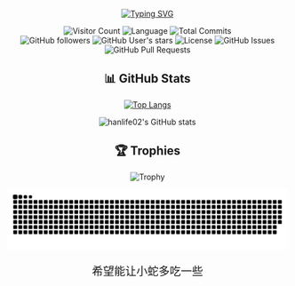 <div align="center">
  
[![Typing SVG](https://readme-typing-svg.demolab.com?font=Dancing+Script&size=24&duration=4000&pause=10&color=FF0000&center=true&vCenter=true&multiline=true&width=450&height=80&lines=Hi+%20+there%2C+I'm+%20+Ethan.;A+%20+student+%20+from+%20+PKU-COE&repeat=false)](https://git.io/typing-svg)

![Visitor Count](https://visitor-badge.laobi.icu/badge?page_id=hanlife02.hanlife02) 
![Language](https://img.shields.io/github/languages/top/hanlife02/hanlife02)
![Total Commits](https://img.shields.io/github/commit-activity/m/hanlife02/hanlife02)<br>
![GitHub followers](https://img.shields.io/github/followers/hanlife02?style=social) 
![GitHub User's stars](https://img.shields.io/github/stars/hanlife02?affiliations=OWNER%2CCOLLABORATOR&style=social) 
![License](https://img.shields.io/github/license/hanlife02/hanlife02)
![GitHub Issues](https://img.shields.io/github/issues/hanlife02/hanlife02)
![GitHub Pull Requests](https://img.shields.io/github/issues-pr/hanlife02/hanlife02)



## 📊 GitHub Stats

[![Top Langs](https://github-readme-stats.vercel.app/api/top-langs/?username=hanlife02&layout=compact&theme=radical)](https://github.com/anuraghazra/github-readme-stats)
  
![hanlife02's GitHub stats](https://github-readme-stats.vercel.app/api?username=hanlife02&show_icons=true&theme=radical)

## 🏆 Trophies
![Trophy](https://github-profile-trophy.vercel.app/?username=hanlife02&theme=radical)


</div>


<div align="center">
  
<picture >
  <source media="(prefers-color-scheme: dark)" srcset="https://raw.githubusercontent.com/hanlife02/hanlife02/output/github-contribution-grid-snake-dark.svg?palette=github-dark">
  <source media="(prefers-color-scheme: light)" srcset="https://raw.githubusercontent.com/hanlife02/hanlife02/output/github-contribution-grid-snake.svg">
  <img alt="github contribution grid snake animation" src="https://raw.githubusercontent.com/hanlife02/hanlife02/output/github-contribution-grid-snake.svg">
</picture>

<p align="center" style="font-family: 'Zhi Mang Xing', cursive; font-size: 20px;">
  希望能让小蛇多吃一些
</p>
</div>

